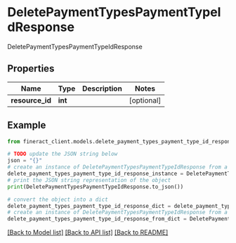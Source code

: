 # DeletePaymentTypesPaymentTypeIdResponse

DeletePaymentTypesPaymentTypeIdResponse

## Properties

Name | Type | Description | Notes
------------ | ------------- | ------------- | -------------
**resource_id** | **int** |  | [optional] 

## Example

```python
from fineract_client.models.delete_payment_types_payment_type_id_response import DeletePaymentTypesPaymentTypeIdResponse

# TODO update the JSON string below
json = "{}"
# create an instance of DeletePaymentTypesPaymentTypeIdResponse from a JSON string
delete_payment_types_payment_type_id_response_instance = DeletePaymentTypesPaymentTypeIdResponse.from_json(json)
# print the JSON string representation of the object
print(DeletePaymentTypesPaymentTypeIdResponse.to_json())

# convert the object into a dict
delete_payment_types_payment_type_id_response_dict = delete_payment_types_payment_type_id_response_instance.to_dict()
# create an instance of DeletePaymentTypesPaymentTypeIdResponse from a dict
delete_payment_types_payment_type_id_response_from_dict = DeletePaymentTypesPaymentTypeIdResponse.from_dict(delete_payment_types_payment_type_id_response_dict)
```
[[Back to Model list]](../README.md#documentation-for-models) [[Back to API list]](../README.md#documentation-for-api-endpoints) [[Back to README]](../README.md)


